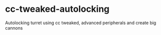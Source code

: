 # cc-tweaked-autolocking
Autolocking turret using cc tweaked, advanced peripherals and create big cannons
